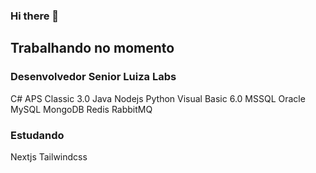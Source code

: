 ### Hi there 👋

## Trabalhando no momento
### Desenvolvedor Senior Luiza Labs
C#
APS Classic 3.0
Java
Nodejs
Python
Visual Basic 6.0
MSSQL
Oracle
MySQL
MongoDB
Redis
RabbitMQ

### Estudando
Nextjs
Tailwindcss




<!--
**leonardocintra/leonardocintra** is a ✨ _special_ ✨ repository because its `README.md` (this file) appears on your GitHub profile.

Here are some ideas to get you started:

- 🔭 I’m currently working on ...
- 🌱 I’m currently learning ...
- 👯 I’m looking to collaborate on ...
- 🤔 I’m looking for help with ...
- 💬 Ask me about ...
- 📫 How to reach me: ...
- 😄 Pronouns: ...
- ⚡ Fun fact: ...
-->
